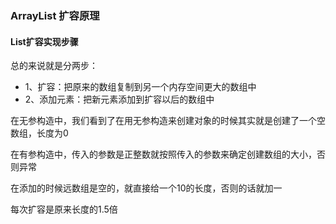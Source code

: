 ### ArrayList 扩容原理


#### List扩容实现步骤
总的来说就是分两步：
* 1、扩容：把原来的数组复制到另一个内存空间更大的数组中
* 2、添加元素：把新元素添加到扩容以后的数组中




在无参构造中，我们看到了在用无参构造来创建对象的时候其实就是创建了一个空数组，长度为0

在有参构造中，传入的参数是正整数就按照传入的参数来确定创建数组的大小，否则异常

在添加的时候远数组是空的，就直接给一个10的长度，否则的话就加一

每次扩容是原来长度的1.5倍









